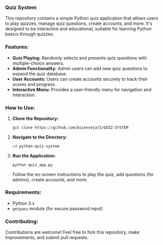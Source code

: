 ### Quiz System

This repository contains a simple Python quiz application that allows users to play quizzes, manage quiz questions, create accounts, and more. It's designed to be interactive and educational, suitable for learning Python basics through quizzes.

### Features:
- **Quiz Playing:** Randomly selects and presents quiz questions with multiple-choice answers.
- **Admin Functionality:** Admin users can add new quiz questions to expand the quiz database.
- **User Accounts:** Users can create accounts securely to track their scores and progress.
- **Interactive Menu:** Provides a user-friendly menu for navigation and interaction.

### How to Use:
1. **Clone the Repository:**
   ```bash
   git clone https://github.com/bisensejal5/QUIZ-SYSTEM
   ```

2. **Navigate to the Directory:**
   ```bash
   cd python-quiz-system
   ```

3. **Run the Application:**
   ```bash
   python quiz_app.py
   ```
   Follow the on-screen instructions to play the quiz, add questions (for admins), create accounts, and more.

### Requirements:
- Python 3.x
- `getpass` module (for secure password input)

### Contributing:
Contributions are welcome! Feel free to fork this repository, make improvements, and submit pull requests.
